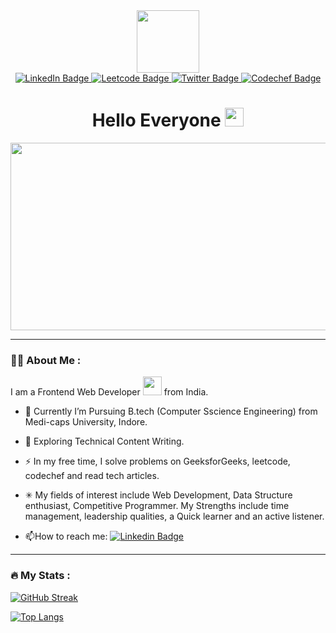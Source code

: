 <div id="header" align="center">
  <img src="https://media.giphy.com/media/M9gbBd9nbDrOTu1Mqx/giphy.gif" width="100"/>


<div id="badges">
  <a href="https://www.linkedin.com/in/amay-jain-6aa343225/">
    <img src="https://img.shields.io/badge/LinkedIn-blue?style=for-the-badge&logo=linkedin&logoColor=white" alt="LinkedIn Badge"/>
  </a>
  <a href="https://leetcode.com/monster_2002/">
    <img src="https://img.shields.io/badge/Leetcode-orange?style=for-the-badge&logo=leetcode&logoColor=white" alt="Leetcode Badge"/>
  </a>
  <a href="https://twitter.com/amayjain6">
    <img src="https://img.shields.io/badge/Twitter-lightblue?style=for-the-badge&logo=twitter&logoColor=white" alt="Twitter Badge"/>
  </a>
<a href="https://www.codechef.com/users/monster1911#">
    <img src="https://img.shields.io/badge/Codechef-brown?style=for-the-badge&logo=codechef&logoColor=white" alt="Codechef Badge"/>
  </a>
</div>

<a href="https://komarev.com/ghpvc/?username=jainamay19">
  <img src="https://komarev.com/ghpvc/?username=jainamay19112002&style=flat-square&color=blue" alt=""/>
  </a>
  
  
  
  
  <h1>
  Hello Everyone
  <img src="https://media.giphy.com/media/hvRJCLFzcasrR4ia7z/giphy.gif" width="30px"/>
</h1>
  </div>



<div align="center">
  <img src="https://media.giphy.com/media/dWesBcTLavkZuG35MI/giphy.gif" width="600" height="300"/>
</div>

---

### :man_technologist: About Me :
I am a Frontend Web Developer <img src="https://media.giphy.com/media/WUlplcMpOCEmTGBtBW/giphy.gif" width="30"> from India.
- :telescope: Currently I’m Pursuing B.tech (Computer Sscience Engineering) from Medi-caps University, Indore.

- :seedling: Exploring Technical Content Writing.

- :zap: In my free time, I solve problems on GeeksforGeeks, leetcode, codechef and read tech articles.

- ✳ My fields of interest include Web Development, Data Structure enthusiast, Competitive Programmer. My Strengths include time management, leadership qualities, a Quick learner and an active listener.

- :mailbox:How to reach me: [![Linkedin Badge](https://img.shields.io/badge/Amay-blue?style=flat&logo=Linkedin&logoColor=white)](https://www.linkedin.com/in/amay-jain-6aa343225/)

---



### :fire: My Stats :
[![GitHub Streak](http://github-readme-streak-stats.herokuapp.com?user=jainamay19112002&theme=dark&background=000000)](https://git.io/streak-stats)

[![Top Langs](https://github-readme-stats.vercel.app/api/top-langs/?username=jainamay19112002&layout=compact&theme=vision-friendly-dark)](https://github.com/jainamay19112002/github-readme-stats)
